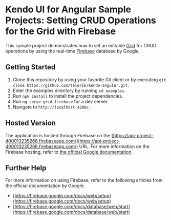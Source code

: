 # Kendo UI for Angular Sample Projects: Setting CRUD Operations for the Grid with Firebase

This sample project demonstrates how to set an editable [Grid](https://www.telerik.com/kendo-angular-ui/components/grid/) for CRUD operations by using the real-time [Firebase](https://firebase.google.com/) database by Google.

## Getting Started

1. Clone this repository by using your favorite Git client or by executing `git clone https://github.com/telerik/kendo-angular.git`.
1. Enter the examples directory by running `cd examples`.
1. Run `npm install` to install the project dependencies.
1. Run `ng serve grid-firebase` for a dev server.
1. Navigate to `http://localhost:4200/`.

## Hosted Version

The application is hosted through Firebase on the [https://api-project-400013235268.firebaseapp.com/](https://api-project-400013235268.firebaseapp.com/) URL. For more information on the Firebase hosting, refer to [the official Google documentation](https://firebase.google.com/docs/hosting/).

## Further Help

For more information on using Firebase, refer to the following articles from the official documentation by Google:

* [https://firebase.google.com/docs/web/setup](https://firebase.google.com/docs/web/setup)
* [https://firebase.google.com/docs/database/web/start](https://firebase.google.com/docs/database/web/start)
